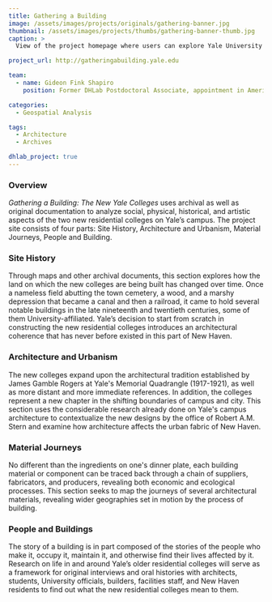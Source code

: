 ```yaml
---
title: Gathering a Building
image: /assets/images/projects/originals/gathering-banner.jpg
thumbnail: /assets/images/projects/thumbs/gathering-banner-thumb.jpg
caption: >
  View of the project homepage where users can explore Yale University's campus expansion.

project_url: http://gatheringabuilding.yale.edu

team:
  - name: Gideon Fink Shapiro
    position: Former DHLab Postdoctoral Associate, appointment in American Studies

categories:
  - Geospatial Analysis

tags:
  - Architecture  
  - Archives

dhlab_project: true
---
```


### Overview

*Gathering a Building: The New Yale Colleges* uses archival as well as original documentation to analyze social, physical, historical, and artistic aspects of the two new residential colleges on Yale’s campus. The project site consists of four parts: Site History, Architecture and Urbanism, Material Journeys, People and Building.

### Site History

Through maps and other archival documents, this section explores how the land on which the new colleges are being built has changed over time. Once a nameless field abutting the town cemetery, a wood, and a marshy depression that became a canal and then a railroad, it came to hold several notable buildings in the late nineteenth and twentieth centuries, some of them University-affiliated. Yale’s decision to start from scratch in constructing the new residential colleges introduces an architectural coherence that has never before existed in this part of New Haven.

### Architecture and Urbanism

The new colleges expand upon the architectural tradition established by James Gamble Rogers at Yale's Memorial Quadrangle (1917-1921), as well as more distant and more immediate references. In addition, the colleges represent a new chapter in the shifting boundaries of campus and city. This section uses the considerable research already done on Yale's campus architecture to contextualize the new designs by the office of Robert A.M. Stern and examine how architecture affects the urban fabric of New Haven.

### Material Journeys

No different than the ingredients on one's dinner plate, each building material or component can be traced back through a chain of suppliers, fabricators, and producers, revealing both economic and ecological processes. This section seeks to map the journeys of several architectural materials, revealing wider geographies set in motion by the process of building.

### People and Buildings

The story of a building is in part composed of the stories of the people who make it, occupy it, maintain it, and otherwise find their lives affected by it. Research on life in and around Yale’s older residential colleges will serve as a framework for original interviews and oral histories with architects, students, University officials, builders, facilities staff, and New Haven residents to find out what the new residential colleges mean to them.